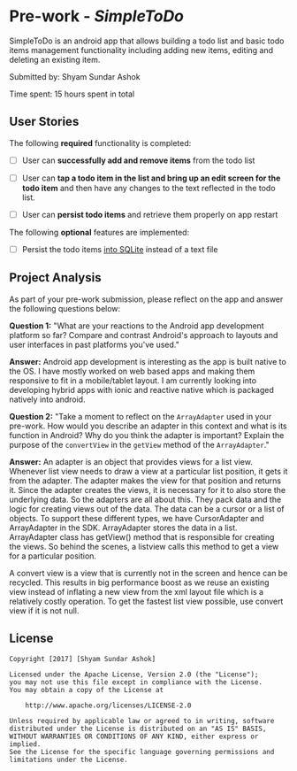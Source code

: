 # Pre-work - *SimpleToDo*

SimpleToDo is an android app that allows building a todo list and basic todo items management functionality including adding new items, editing and deleting an existing item.

Submitted by: Shyam Sundar Ashok

Time spent: 15 hours spent in total

## User Stories

The following **required** functionality is completed:

* [ ] User can **successfully add and remove items** from the todo list
* [ ] User can **tap a todo item in the list and bring up an edit screen for the todo item** and then have any changes to the text reflected in the todo list.
* [ ] User can **persist todo items** and retrieve them properly on app restart


The following **optional** features are implemented:

* [ ] Persist the todo items [into SQLite](http://guides.codepath.com/android/Persisting-Data-to-the-Device#sqlite) instead of a text file

## Project Analysis

As part of your pre-work submission, please reflect on the app and answer the following questions below:

**Question 1:** "What are your reactions to the Android app development platform so far? Compare and contrast Android's approach to layouts and user interfaces in past platforms you've used."

**Answer:** Android app development is interesting as the app is built native to the OS. I have mostly worked on web based apps and making them responsive to fit in a mobile/tablet layout.
 I am currently looking into developing hybrid apps with ionic and reactive native which is packaged natively into android.
 
 **Question 2:** "Take a moment to reflect on the `ArrayAdapter` used in your pre-work. How would you describe an adapter in this context and what is its function in Android? Why do you think the adapter is important? Explain the purpose of the `convertView` in the `getView` method of the `ArrayAdapter`."
 
 **Answer:** An adapter is an object that provides views for a list view. Whenever list view needs to draw a view at a particular list position, it gets it from the adapter. The adapter makes the view for that position and returns it. Since the adapter creates the views, it is necessary for it to also store the underlying data. So the adapters are all about this. They pack data and the logic for creating views out of the data. The data can be a cursor or a list of objects. To support these different types, we have CursorAdapter and ArrayAdapter in the SDK.
ArrayAdapter stores the data in a list. ArrayAdapter class has getView() method that is responsible for creating the views. So behind the scenes, a listview calls this method to get a view for a particular position.

A convert view is a view that is currently not in the screen and hence can be recycled. This results in big performance boost as we reuse an existing view instead of inflating a new view from the xml layout file which is a relatively costly operation.
To get the fastest list view possible, use convert view if it is not null.

## License

    Copyright [2017] [Shyam Sundar Ashok]

    Licensed under the Apache License, Version 2.0 (the "License");
    you may not use this file except in compliance with the License.
    You may obtain a copy of the License at

        http://www.apache.org/licenses/LICENSE-2.0

    Unless required by applicable law or agreed to in writing, software
    distributed under the License is distributed on an "AS IS" BASIS,
    WITHOUT WARRANTIES OR CONDITIONS OF ANY KIND, either express or implied.
    See the License for the specific language governing permissions and
    limitations under the License.